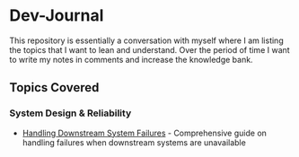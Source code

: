 # Dev-Journal
This repository is essentially a conversation with myself where I am listing the topics that I want to lean and understand. Over the period of time I want to write my notes in comments and increase the knowledge bank.

## Topics Covered

### System Design & Reliability
- [Handling Downstream System Failures](./downstream-failure-handling.md) - Comprehensive guide on handling failures when downstream systems are unavailable
